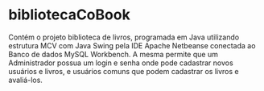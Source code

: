 # bibliotecaCoBook
Contém o projeto biblioteca de livros, programada em Java utilizando estrutura MCV com Java Swing pela IDE Apache Netbeanse conectada ao Banco de dados MySQL Workbench. A mesma permite que um Administrador possua um login e senha onde pode cadastrar novos usuários e livros, e usuários comuns que podem cadastrar os livros e avaliá-los.
